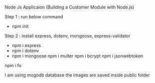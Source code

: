 Node Js Applicaion (Building a Customer Module with Node.js)

Step 1 : run below command
 - npm init

Step 2 : install express, dotenv, mongoose, express-validator
 - npm i express
 - npm i dotenv
 - npm i mongoose
 npm i multer
npm i bcrypt
npm i jsonwebtoken

npm i fs


I am using mogodb database
the images are saved inside public folder